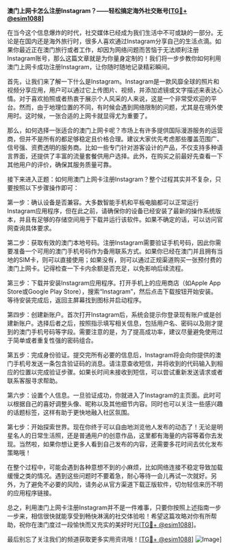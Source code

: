**澳门上网卡怎么注册Instagram？——轻松搞定海外社交账号[[TG💪+ @esim1088](https://t.me/s/esim1088)]**

在当今这个信息爆炸的时代，社交媒体已经成为我们生活中不可或缺的一部分。无论是在国内还是海外旅行时，很多人喜欢通过Instagram分享自己的生活点滴。如果你最近正在澳门旅行或者工作，却因为网络问题而苦恼于无法顺利注册Instagram账号，那么这篇文章就是为你量身定制的！我们将一步步教你如何利用澳门上网卡成功注册Instagram，让你随时随地记录精彩瞬间。

首先，让我们来了解一下什么是Instagram。Instagram是一款风靡全球的照片和视频分享应用，用户可以通过它上传图片、视频，并添加滤镜或文字描述来表达心情。对于喜欢拍照或者热衷于展示个人风采的人来说，这是一个非常受欢迎的平台。然而，由于地理位置的不同，有时候会遇到网络限制的问题，尤其是在境外使用时。这时候，一张合适的上网卡就显得尤为重要了。

那么，如何选择一张适合的澳门上网卡呢？市场上有许多提供国际漫游服务的运营商，但并不是所有的都足够稳定且价格合理。建议大家优先考虑那些覆盖范围广、信号强、资费透明的服务商。比如一些专门针对游客设计的产品，不仅支持多种语言界面，还提供了丰富的流量套餐供用户选择。此外，在购买之前最好先查看一下其他用户的评价，确保其服务质量可靠。

接下来进入正题：如何用澳门上网卡注册Instagram？整个过程其实并不复杂，只要按照以下步骤操作即可：

第一步：确认设备是否兼容。大多数智能手机和平板电脑都可以正常运行Instagram应用程序，但在此之前，请确保你的设备已经安装了最新的操作系统版本，并且有足够的存储空间用于下载并运行该软件。如果不确定的话，可以访问官网查询具体要求。

第二步：获取有效的澳门本地号码。注册Instagram需要验证手机号码，因此你需要准备一个可用的澳门手机号码作为备用联系方式。如果你已经在澳门并且拥有当地的SIM卡，则可以直接使用；如果没有，则可以通过正规渠道购买一张预付费的澳门上网卡。记得检查一下卡内余额是否充足，以免影响后续流程。

第三步：下载并安装Instagram应用程序。打开手机上的应用商店（如Apple App Store或Google Play Store），搜索“Instagram”，然后点击下载按钮开始安装。等待安装完成后，返回主屏幕找到图标并启动程序。

第四步：创建新账户。首次打开Instagram后，系统会提示你登录现有账户或是创建新账户。选择后者之后，按照指示填写相关信息，包括用户名、密码以及刚才提到的澳门手机号码等字段。需要注意的是，为了提高成功率，建议尽量避免使用过于简单或者重复性强的密码组合。

第五步：完成身份验证。提交完所有必要的信息后，Instagram将会向你提供的澳门手机号发送一条包含验证码的消息。请注意查收短信，并将收到的代码输入到相应的位置以完成验证步骤。如果长时间未接收到短信，可以尝试重新发送请求或者联系客服寻求帮助。

第六步：设置个人信息。一旦验证成功，你就进入了Instagram的主页面。此时可以根据自己的喜好调整头像、昵称以及其他细节内容。同时也可以关注一些感兴趣的话题标签，这样有助于更快地融入社区氛围。

第七步：开始探索世界。现在你终于可以自由地浏览他人发布的动态了！无论是明星名人的日常生活照，还是普通用户的创意作品，这里都有海量的内容等着你去发现。当然啦，如果你想让更多人看到自己发布的内容，还需要多花时间去优化发布策略哦！

在整个过程中，可能会遇到各种意想不到的小麻烦，比如网络连接不稳定导致加载缓慢之类的情况。遇到这些问题时不要着急，耐心等待一会儿再试一次就好。另外，为了避免不必要的风险，请务必从官方渠道下载正版软件，切勿轻信来历不明的应用程序链接。

总之，利用澳门上网卡注册Instagram并不是一件难事，只要你按照上述指南一步一步来，相信很快就能享受到畅快淋漓的社交体验啦！希望这篇攻略对你有所帮助，祝你在澳门度过一段愉快而又充实的美好时光[[TG💪+ @esim1088](https://t.me/s/esim1088)]。

最后别忘了关注我们的频道获取更多实用资讯哦！[[TG💪+ @esim1088](https://t.me/s/esim1088)] ![Image](https://i.postimg.cc/4NQfJmqS/Snipaste-2025-05-13-00-14-12.png)]